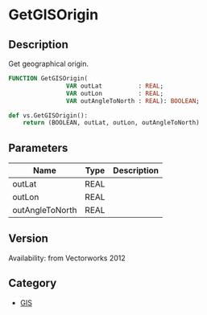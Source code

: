 # GetGISOrigin

## Description
Get geographical origin.

```pascal
FUNCTION GetGISOrigin(
				VAR outLat          : REAL;
				VAR outLon          : REAL;
				VAR outAngleToNorth : REAL): BOOLEAN;
```

```python
def vs.GetGISOrigin():
    return (BOOLEAN, outLat, outLon, outAngleToNorth)
```

## Parameters
|Name|Type|Description|
|---|---|---|
|outLat|REAL|   |
|outLon|REAL|   |
|outAngleToNorth|REAL|   |

## Version
Availability: from Vectorworks 2012

## Category
* [GIS](../Categories/GIS.md)
